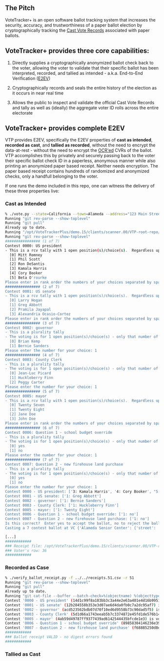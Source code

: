 ## The Pitch

VoteTracker+ is an open software ballot tracking system that increases the security, accuracy, and trustworthiness of a paper ballot election by cryptographically tracking the [Cast Vote Records](https://pages.nist.gov/ElectionGlossary/#cast-vote-record) associated with paper ballots.

## VoteTracker+ provides three core capabilities:

1. Directly supplies a cryptographically anonymized ballot check back to the voter, allowing the voter to validate that their specific ballot has been interpreted, recorded, and tallied as intended - a.k.a. End-to-End Verification ([E2EV](https://en.wikipedia.org/wiki/End-to-end_auditable_voting_systems))

2. Cryptographically records and seals the entire history of the election as it occurs in near real time

3. Allows the public to inspect and validate the official Cast Vote Records and tally as well as (ideally) the aggregate voter ID rolls across the entire electorate

## VoteTracker+ provides complete E2EV

VTP provides E2EV, specifically the E2EV properties of  __cast as intended__, __recorded as cast__, and __tallied as recorded__, without the need to encrypt the data-at-rest - without the need to encrypt the [OCR'ed](https://en.wikipedia.org/wiki/Optical_character_recognition) CVRs of the ballot.  VTP accomplishes this by privately and securely passing back to the voter their specific ballot check ID in a paperless, anonymous manner while also printing an anonymized paper based receipt.  Neither needs encryption.  The paper based receipt contains hundreds of randomized and anonymized checks, only a handfull belonging to the voter.

If one runs the demo included in this repo, one can witness the delivery of these three properties live:

### Cast as Intended

```bash
% ./vote.py --state=California --town=Alameda --address="123 Main Street"
Running "git rev-parse --show-toplevel"
Running "git pull"
Already up to date.
Running "/opt/VoteTrackerPlus/demo.15/clients/scanner.00/VTP-root-repo/bin/cast_ballot.py -v 3 -s California -t Alameda -a 123 Main Street"
Running "git rev-parse --show-toplevel"
################ (1 of 7)
Contest 0000: US president
- This is a rcv tally with 1 open position(s)/choice(s).  Regardless up to 6 selections can be rank choosen.
  [0] Mitt Romney
  [1] Phil Scott
  [2] Ron DeSantis
  [3] Kamala Harris
  [4] Cory Booker
  [5] Beta O'rourke
Please enter in rank order the numbers of your choices separated by spaces: 3 4 5
################ (2 of 7)
Contest 0001: US senate
- This is a rcv tally with 1 open position(s)/choice(s).  Regardless up to 4 selections can be rank choosen.
  [0] Larry Hogan
  [1] Greg Abbott
  [2] Pramila Jayapal
  [3] Alexandria Ocasio-Cortez
Please enter in rank order the numbers of your choices separated by spaces: 1
################ (3 of 7)
Contest 0002: governor
- This is a plurality tally
- The voting is for 1 open position(s)/choice(s) - only that number of selections can be choosen.
  [0] Brian Kemp
  [1] Bernie Sanders
Please enter the number for your choice: 1
################ (4 of 7)
Contest 0003: County Clerk
- This is a plurality tally
- The voting is for 1 open position(s)/choice(s) - only that number of selections can be choosen.
  [0] Jean-Luc Picard
  [1] Huckleberry Finn
  [2] Peggy Carter
Please enter the number for your choice: 1
################ (5 of 7)
Contest 0005: mayor
- This is a rcv tally with 1 open position(s)/choice(s).  Regardless up to 4 selections can be rank choosen.
  [0] Twenty Seven
  [1] Twenty Eight
  [2] Jane Doe
  [3] John Doe
Please enter in rank order the numbers of your choices separated by spaces: 1
################ (6 of 7)
Contest 0006: Question 1 - school budget override
- This is a plurality tally
- The voting is for 1 open position(s)/choice(s) - only that number of selections can be choosen.
  [0] yes
  [1] no
Please enter the number for your choice: 1
################ (7 of 7)
Contest 0007: Question 2 - new firehouse land purchase
- This is a plurality tally
- The voting is for 1 open position(s)/choice(s) - only that number of selections can be choosen.
  [0] yes
  [1] no
Please enter the number for your choice: 1
Contest 0000 - US president: ['3: Kamala Harris', '4: Cory Booker', "5: Beta O'rourke"]
Contest 0001 - US senate: ['1: Greg Abbott']
Contest 0002 - governor: ['1: Bernie Sanders']
Contest 0003 - County Clerk: ['1: Huckleberry Finn']
Contest 0005 - mayor: ['1: Twenty Eight']
Contest 0006 - Question 1 - school budget override: ['1: no']
Contest 0007 - Question 2 - new firehouse land purchase: ['1: no']
Is this correct?  Enter yes to accept the ballot, no to reject the ballot: yes
Casting a 7 contest ballot at VC {'Alameda Senior Center': {'street': '4321 B St', 'id': 3}}```

[...]
############
### Receipt file: /opt/VoteTrackerPlus/demo.15/clients/scanner.00/VTP-root-repo/ElectionData/GGOs/states/California/GGOs/towns/Alameda/CVRs/receipt.csv
### Voter's row: 36
############

```

### Recorded as Case

```bash
% ./verify_ballot_receipt.py -f ../../receipts.51.csv -r 51
Running "git rev-parse --show-toplevel"
Running "git pull"
Already up to date.
Running "git cat-file --buffer --batch-check=%(objectname) %(objecttype)"
Contest '0000 - US president' (14d1c99f8a103bb3c3a44e2e63a401e4d16b9951) is vote 474 out of 487 votes
Contest '0001 - US senate' (12b284558b353e3d07ae6d4da0fb0c7a2dc95af7) is vote 218 out of 488 votes
Contest '0002 - governor' (acd523562bdb07d70f10ed6d9558b73c90dad5f5) is vote 228 out of 489 votes
Contest '0003 - County Clerk' (5d1d66a1743eeab5b7c3374872e45fd1de576b14) is vote 278 out of 489 votes
Contest '0005 - mayor' (4ab59d49787ff9377439ad6142544435bfcde1e3) is vote 229 out of 489 votes
Contest '0006 - Question 1 - school budget override' (89858304146236e3959b4942dfd0adc0194750fc) is vote 195 out of 489 votes
Contest '0007 - Question 2 - new firehouse land purchase' (f68885250d8ec2f31e3346c6098bd8ae470676e0) is vote 314 out of 488 votes
############
### Ballot receipt VALID - no digest errors found
############
```

### Tallied as Cast
